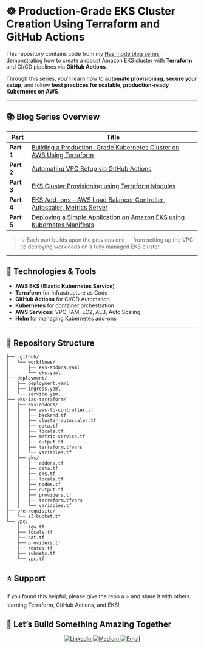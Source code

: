 # ☸️ Production-Grade EKS Cluster Creation Using Terraform and GitHub Actions

This repository contains code from my [Hashnode blog series](https://koilraj.hashnode.dev/series/eks-cluster-terraform-github-actions), demonstrating how to create a robust Amazon EKS cluster with **Terraform** and CI/CD pipelines via **GitHub Actions**.

Through this series, you’ll learn how to **automate provisioning**, **secure your setup**, and follow **best practices for scalable, production-ready Kubernetes on AWS**.

---

## 📚 Blog Series Overview

| Part | Title | 
|------|--------|
| **Part 1** | [Building a Production-Grade Kubernetes Cluster on AWS Using Terraform](https://koilraj.hashnode.dev/building-a-production-grade-kubernetes-cluster-on-aws-using-terraform-part-1-overview) | 
| **Part 2** | [Automating VPC Setup via GitHub Actions](https://koilraj.hashnode.dev/vpc-setup-with-github-actions) | 
| **Part 3** | [EKS Cluster Provisioning using Terraform Modules](https://koilraj.hashnode.dev/part-3-eks-cluster-provisioning-using-terraform-modules) | 
| **Part 4** | [EKS Add-ons – AWS Load Balancer Controller, Autoscaler, Metrics Server](https://koilraj.hashnode.dev/deploying-eks-add-ons-aws-load-balancer-controller-autoscaler-metrics-server) | 
| **Part 5** | [Deploying a Simple Application on Amazon EKS using Kubernetes Manifests](https://koilraj.hashnode.dev/part-5-deploying-a-simple-application-on-amazon-eks) | 

> 💡 Each part builds upon the previous one — from setting up the VPC to deploying workloads on a fully managed EKS cluster.

---

## 🧰 Technologies & Tools

- **AWS EKS (Elastic Kubernetes Service)**
- **Terraform** for Infrastructure as Code
- **GitHub Actions** for CI/CD Automation
- **Kubernetes** for container orchestration
- **AWS Services:** VPC, IAM, EC2, ALB, Auto Scaling
- **Helm** for managing Kubernetes add-ons

---

## 📂 Repository Structure

```
├── .github/
│   └── workflows/
│       ├── eks-addons.yaml
│       └── eks.yaml
├── deployment/
│   ├── deployment.yaml
│   ├── ingress.yaml
│   └── service.yaml
├── eks-iac-terraform/
│   ├── eks-addons/
│   │   ├── aws-lb-controller.tf
│   │   ├── backend.tf
│   │   ├── cluster-autoscaler.tf
│   │   ├── data.tf
│   │   ├── locals.tf
│   │   ├── metric-service.tf
│   │   ├── output.tf
│   │   ├── terraform.tfvars
│   │   └── variables.tf
│   ├── eks/
│   │   ├── addons.tf
│   │   ├── data.tf
│   │   ├── eks.tf
│   │   ├── locals.tf
│   │   ├── nodes.tf
│   │   ├── output.tf
│   │   ├── providers.tf
│   │   ├── terraform.tfvars
│   │   └── variables.tf
├── pre-requisite/
│   └── s3-bucket.tf
└── vpc/
    ├── igw.tf
    ├── locals.tf
    ├── nat.tf
    ├── providers.tf
    ├── routes.tf
    ├── subnets.tf
    └── vpc.tf
```

## ⭐ Support

If you found this helpful, please give the repo a ⭐ and share it with others learning Terraform, GitHub Actions, and EKS!

## 💬 Let’s Build Something Amazing Together
<p align="center"> <a href="https://www.linkedin.com/in/koil-raj/" target="_blank"> <img src="https://img.shields.io/badge/LinkedIn-%230077B5.svg?&style=for-the-badge&logo=linkedin&logoColor=white" alt="LinkedIn"/> </a> <a href="https://medium.com/@koilrajjee" target="_blank"> <img src="https://img.shields.io/badge/Medium-%23121212.svg?&style=for-the-badge&logo=medium&logoColor=white" alt="Medium"/> </a> <a href="mailto:koilrajjee@gmail.com" target="_blank"> <img src="https://img.shields.io/badge/Email-%23D14836.svg?&style=for-the-badge&logo=gmail&logoColor=white" alt="Email"/> </a> </p>
